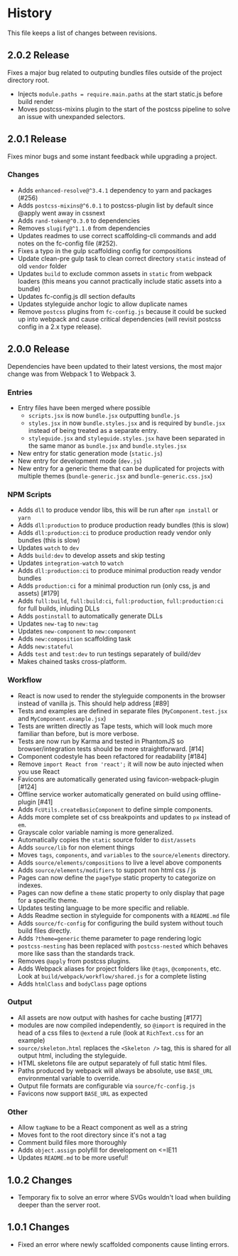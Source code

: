 # History

This file keeps a list of changes between revisions.

## 2.0.2 Release

Fixes a major bug related to outputing bundles files outside of the project directory root.

 - Injects `module.paths = require.main.paths` at the start static.js before build render
 - Moves postcss-mixins plugin to the start of the postcss pipeline to solve an issue with unexpanded selectors.


## 2.0.1 Release

Fixes minor bugs and some instant feedback while upgrading a project.

### Changes

- Adds `enhanced-resolve@^3.4.1` dependency to yarn and packages (#256)
- Adds `postcss-mixins@^6.0.1` to postcss-plugin list by default since @apply went away in cssnext
- Adds `rand-token@^0.3.0` to dependencies
- Removes `slugify@^1.1.0` from dependencies
- Updates readmes to use correct scaffolding-cli commands and add notes on the fc-config file (#252).
- Fixes a typo in the gulp scaffolding config for compositions
- Update clean-pre gulp task to clean correct directory `static` instead of old `vendor` folder
- Updates `build` to exclude common assets in `static` from webpack loaders (this means you cannot practically include static assets into a bundle)
- Updates fc-config.js dll section defaults
- Updates styleguide anchor logic to allow duplicate names
- Remove `postcss` plugins from `fc-config.js` because it could be sucked up into webpack and cause critical dependencies (will revisit postcss config in a 2.x type release).


## 2.0.0 Release

Dependencies have been updated to their latest versions, the most major change was from Webpack 1 to Webpack 3.


### Entries

- Entry files have been merged where possible
    - `scripts.jsx` is now `bundle.jsx` outputting `bundle.js`
    - `styles.jsx` in now `bundle.styles.jsx` and is required by `bundle.jsx` instead of being treated as a separate entry.
    - `styleguide.jsx` and `styleguide.styles.jsx` have been separated in the same manor as `bundle.jsx` and `bundle.styles.jsx`
- New entry for static generation mode (`static.js`)
- New entry for development mode (`dev.js`)
- New entry for a generic theme that can be duplicated for projects with multiple themes (`bundle-generic.jsx` and `bundle-generic.css.jsx`)


### NPM Scripts

- Adds `dll` to produce vendor libs, this will be run after `npm install` or `yarn`
- Adds `dll:production` to produce production ready bundles (this is slow)
- Adds `dll:production:ci` to produce production ready vendor only bundles (this is slow)
- Updates `watch` to `dev`
- Adds `build:dev` to develop assets and skip testing
- Updates `integration-watch` to `watch`
- Adds `dll:production:ci` to produce minimal production ready vendor bundles
- Adds `production:ci` for a minimal production run (only css, js and assets) [#179]
- Adds `full:build`,  `full:build:ci`, `full:production`, `full:production:ci` for full builds, inluding DLLs
- Adds `postinstall` to automatically generate DLLs
- Updates `new-tag` to `new:tag`
- Updates `new-component` to `new:component`
- Adds `new:composition` scaffolding task
- Adds `new:stateful`
- Adds `test` and `test:dev` to run testings separately of build/dev
- Makes chained tasks cross-platform.


### Workflow

- React is now used to render the styleguide components in the browser instead of vanilla js. This should help address [#89]
- Tests and examples are defined in separate files (`MyComponent.test.jsx` and `MyComponent.example.jsx`)
- Tests are written directly as Tape tests, which will look much more familiar than before, but is more verbose.
- Tests are now run by Karma and tested in PhantomJS so browser/integration tests should be more straightforward. [#14]
- Component codestyle has been refactored for readability [#184]
- Remove `import React from 'react';` it will now be auto injected when you use React
- Favicons are automatically generated using favicon-webpack-plugin [#124]
- Offline service worker automatically generated on build using offline-plugin [#41]
- Adds `FcUtils.createBasicComponent` to define simple components.
- Adds more complete set of css breakpoints and updates to `px` instead of `em`.
- Grayscale color variable naming is more generalized.
- Automatically copies the `static` source folder to `dist/assets`
- Adds `source/lib` for non element things
- Moves `tags`, `components`, and `variables` to the `source/elements` directory.
- Adds `source/elements/compositions` to live a level above components
- Adds `source/elements/modifiers` to support non html css / js
- Pages can now define the `pageType` static property to categorize on indexes.
- Pages can now define a `theme` static property to only display that page for a specific theme.
- Updates testing language to be more specific and reliable.
- Adds Readme section in styleguide for components with a `README.md` file
- Adds `source/fc-config` for configuring the build system without touch build files directly.
- Adds `?theme=generic` theme parameter to page rendering logic
- `postcss-nesting` has been replaced with `postcss-nested` which behaves more like sass than the standards track.
- Removes `@apply` from postcss plugins.
- Adds Webpack aliases for project folders like `@tags`, `@components`, etc.  Look at `build/webpack/workflow/shared.js` for a complete listing
- Adds `htmlClass` and `bodyClass` page options

### Output

- All assets are now output with hashes for cache busting [#177]
- modules are now compiled independently, so `@import` is required in the head of a css files to `@extend` a rule (look at `RichText.css` for an example)
- `source/skeleton.html` replaces the `<Skeleton />` tag, this is shared for all output html, including the styleguide.
- HTML skeletons file are output separately of full static html files.
- Paths produced by webpack will always be absolute, use `BASE_URL`
 environmental variable to override.
- Output file formats are configurable via `source/fc-config.js`
- Favicons now support `BASE_URL` as expected


### Other

- Allow `tagName` to be a React component as well as a string
- Moves font to the root directory since it's not a tag
- Comment build files more thoroughly
- Adds `object.assign` polyfill for development on <=IE11
- Updates `README.md` to be more useful!


## 1.0.2 Changes

- Temporary fix to solve an error where SVGs wouldn't load when building deeper than the server root.

## 1.0.1 Changes

- Fixed an error where newly scaffolded components cause linting errors.
